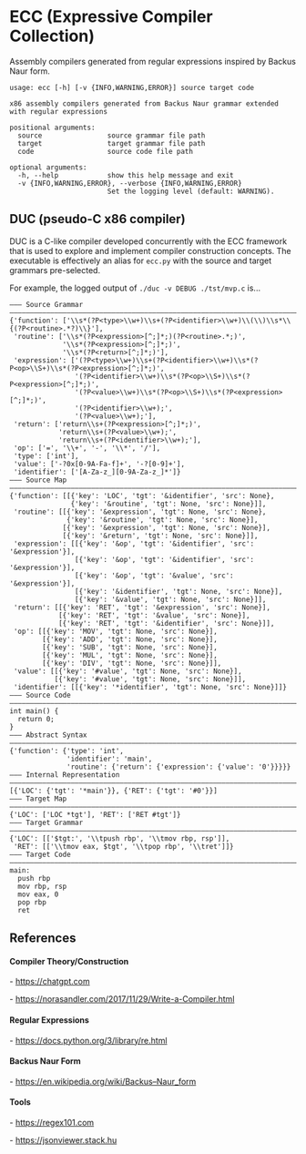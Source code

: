 # ECC (Expressive Compiler Collection)
Assembly compilers generated from regular expressions inspired by Backus Naur form.
```
usage: ecc [-h] [-v {INFO,WARNING,ERROR}] source target code

x86 assembly compilers generated from Backus Naur grammar extended with regular expressions

positional arguments:
  source                source grammar file path
  target                target grammar file path
  code                  source code file path

optional arguments:
  -h, --help            show this help message and exit
  -v {INFO,WARNING,ERROR}, --verbose {INFO,WARNING,ERROR}
                        Set the logging level (default: WARNING).
```


## DUC (pseudo-C x86 compiler)
DUC is a C-like compiler developed concurrently with the ECC framework that is used to explore and implement compiler construction concepts. The executable is effectively an alias for `ecc.py` with the source and target grammars pre-selected.

For example, the logged output of `./duc -v DEBUG ./tst/mvp.c` is...

```
――― Source Grammar ――――――――――――――――――――――――――――――――――――――――――――――――――――――――――――――――――――――――――――――――
{'function': ['\\s*(?P<type>\\w+)\\s+(?P<identifier>\\w+)\\(\\)\\s*\\{(?P<routine>.*?)\\}'],
 'routine': ['\\s*(?P<expression>[^;]*;)(?P<routine>.*;)',
             '\\s*(?P<expression>[^;]*;)',
             '\\s*(?P<return>[^;]*;)'],
 'expression': ['(?P<type>\\w+)\\s+(?P<identifier>\\w+)\\s*(?P<op>\\S+)\\s*(?P<expression>[^;]*;)',
                '(?P<identifier>\\w+)\\s*(?P<op>\\S+)\\s*(?P<expression>[^;]*;)',
                '(?P<value>\\w+)\\s*(?P<op>\\S+)\\s*(?P<expression>[^;]*;)',
                '(?P<identifier>\\w+);',
                '(?P<value>\\w+);'],
 'return': ['return\\s+(?P<expression>[^;]*;)',
            'return\\s+(?P<value>\\w+);',
            'return\\s+(?P<identifier>\\w+);'],
 'op': ['=', '\\+', '-', '\\*', '/'],
 'type': ['int'],
 'value': ['-?0x[0-9A-Fa-f]+', '-?[0-9]+'],
 'identifier': ['[A-Za-z_][0-9A-Za-z_]*']}
――― Source Map ――――――――――――――――――――――――――――――――――――――――――――――――――――――――――――――――――――――――――――――――――――
{'function': [[{'key': 'LOC', 'tgt': '&identifier', 'src': None},
               {'key': '&routine', 'tgt': None, 'src': None}]],
 'routine': [[{'key': '&expression', 'tgt': None, 'src': None},
              {'key': '&routine', 'tgt': None, 'src': None}],
             [{'key': '&expression', 'tgt': None, 'src': None}],
             [{'key': '&return', 'tgt': None, 'src': None}]],
 'expression': [[{'key': '&op', 'tgt': '&identifier', 'src': '&expression'}],
                [{'key': '&op', 'tgt': '&identifier', 'src': '&expression'}],
                [{'key': '&op', 'tgt': '&value', 'src': '&expression'}],
                [{'key': '&identifier', 'tgt': None, 'src': None}],
                [{'key': '&value', 'tgt': None, 'src': None}]],
 'return': [[{'key': 'RET', 'tgt': '&expression', 'src': None}],
            [{'key': 'RET', 'tgt': '&value', 'src': None}],
            [{'key': 'RET', 'tgt': '&identifier', 'src': None}]],
 'op': [[{'key': 'MOV', 'tgt': None, 'src': None}],
        [{'key': 'ADD', 'tgt': None, 'src': None}],
        [{'key': 'SUB', 'tgt': None, 'src': None}],
        [{'key': 'MUL', 'tgt': None, 'src': None}],
        [{'key': 'DIV', 'tgt': None, 'src': None}]],
 'value': [[{'key': '#value', 'tgt': None, 'src': None}],
           [{'key': '#value', 'tgt': None, 'src': None}]],
 'identifier': [[{'key': '*identifier', 'tgt': None, 'src': None}]]}
――― Source Code ―――――――――――――――――――――――――――――――――――――――――――――――――――――――――――――――――――――――――――――――――――
int main() {
  return 0;
}
――― Abstract Syntax ―――――――――――――――――――――――――――――――――――――――――――――――――――――――――――――――――――――――――――――――
{'function': {'type': 'int',
              'identifier': 'main',
              'routine': {'return': {'expression': {'value': '0'}}}}}
――― Internal Representation ―――――――――――――――――――――――――――――――――――――――――――――――――――――――――――――――――――――――
[{'LOC': {'tgt': '*main'}}, {'RET': {'tgt': '#0'}}]
――― Target Map ――――――――――――――――――――――――――――――――――――――――――――――――――――――――――――――――――――――――――――――――――――
{'LOC': ['LOC *tgt'], 'RET': ['RET #tgt']}
――― Target Grammar ――――――――――――――――――――――――――――――――――――――――――――――――――――――――――――――――――――――――――――――――
{'LOC': [['$tgt:', '\\tpush rbp', '\\tmov rbp, rsp']],
 'RET': [['\\tmov eax, $tgt', '\\tpop rbp', '\\tret']]}
――― Target Code ―――――――――――――――――――――――――――――――――――――――――――――――――――――――――――――――――――――――――――――――――――
main:
  push rbp
  mov rbp, rsp
  mov eax, 0
  pop rbp
  ret
```


## References
#### Compiler Theory/Construction
\- https://chatgpt.com

\- https://norasandler.com/2017/11/29/Write-a-Compiler.html

#### Regular Expressions
\- https://docs.python.org/3/library/re.html

#### Backus Naur Form
\- https://en.wikipedia.org/wiki/Backus–Naur_form

#### Tools
\- https://regex101.com

\- https://jsonviewer.stack.hu
